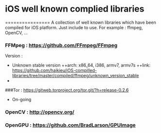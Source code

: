 # iOS well known complied libraries
================
A collection of well known libraries which have been compiled for iOS platform. Just include to use. For example : ffmpeg, OpenCV, ...


### FFMpeg : https://github.com/FFmpeg/FFmpeg
Version : 
  + Unknown stable version
      ++arch: x86_64, i386, armv7, armv7s
      ++link: https://github.com/haikieu/iOS-compilled-libraries/tree/master/compiled/ffmpeg/unknown_version_stable
  + 

###Tor : https://gitweb.torproject.org/tor.git/?h=release-0.2.6
  + On-going

### OpenCV : http://opencv.org/


### OpenGPU : https://github.com/BradLarson/GPUImage


